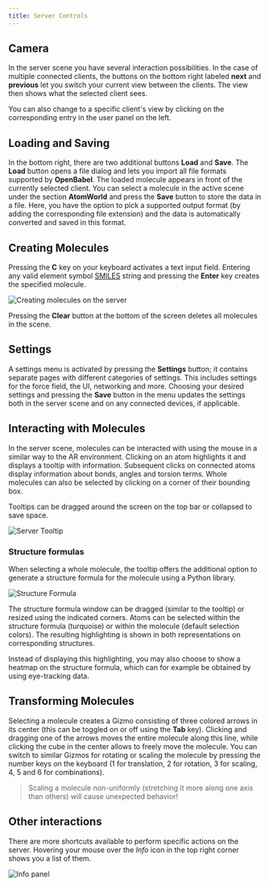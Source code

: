```yaml
---
title: Server Controls
---
```


## Camera
In the server scene you have several interaction possibilities.
In the case of multiple connected clients, the buttons on the bottom right labeled **next** and **previous** let you switch your current view between the clients.
The view then shows what the selected client sees.

You can also change to a specific client's view by clicking on the corresponding entry in the user panel on the left.

## Loading and Saving
In the bottom right, there are two additional buttons **Load** and **Save**.
The **Load** button opens a file dialog and lets you import all file formats supported by **OpenBabel**.
The loaded molecule appears in front of the currently selected client.
You can select a molecule in the active scene under the section **AtomWorld** and press the **Save** button to store the data in a file.
Here, you have the option to pick a supported output format (by adding the corresponding file extension) and the data is automatically converted and saved in this format.

## Creating Molecules
Pressing the **C** key on your keyboard activates a text input field. 
Entering any valid element symbol <a href="https://de.wikipedia.org/wiki/Simplified_Molecular_Input_Line_Entry_System" target="_blank">SMILES</a> string and pressing the **Enter** key creates the specified molecule.

<img src="/images/manual/server_molecule_creation.png" alt="Creating molecules on the server" class="mx-auto max-w-md" />

Pressing the **Clear** button at the bottom of the screen deletes all molecules in the scene.

## Settings
A settings menu is activated by pressing the **Settings** button; it contains separate pages with different categories of settings.
This includes settings for the force field, the UI, networking and more.
Choosing your desired settings and pressing the **Save** button in the menu updates the settings both in the server scene and on any connected devices, if applicable.

## Interacting with Molecules
In the server scene, molecules can be interacted with using the mouse in a similar way to the AR environment.
Clicking on an atom highlights it and displays a tooltip with information. 
Subsequent clicks on connected atoms display information about bonds, angles and torsion terms.
Whole molecules can also be selected by clicking on a corner of their bounding box.

Tooltips can be dragged around the screen on the top bar or collapsed to save space.

<img src="/images/manual/server_tooltip.png" alt="Server Tooltip" class="mx-auto max-w-md" />

### Structure formulas
When selecting a whole molecule, the tooltip offers the additional option to generate a structure formula for the molecule using a Python library.

<img src="/images/manual/structure_formula.png" alt="Structure Formula" class="mx-auto max-w-md" />

The structure formula window can be dragged (similar to the tooltip) or resized using the indicated corners.
Atoms can be selected within the structure formula (turquoise) or within the molecule (default selection colors).
The resulting highlighting is shown in both representations on corresponding structures.

Instead of displaying this highlighting, you may also choose to show a heatmap on the structure formula, which can for example be obtained by using eye-tracking data.

## Transforming Molecules
Selecting a molecule creates a Gizmo consisting of three colored arrows in its center (this can be toggled on or off using the **Tab** key).
Clicking and dragging one of the arrows moves the entire molecule along this line, while clicking the cube in the center allows to freely move the molecule.
You can switch to similar Gizmos for rotating or scaling the molecule by pressing the number keys on the keyboard (1 for translation, 2 for rotation, 3 for scaling, 4, 5 and 6 for combinations).

> Scaling a molecule non-uniformly (stretching it more along one axis than others) will cause unexpected behavior!

## Other interactions
There are more shortcuts available to perform specific actions on the server. 
Hovering your mouse over the *Info* icon in the top right corner shows you a list of them.

<img src="/images/manual/info_panel.png" alt="Info panel" class="mx-auto max-w-md" />